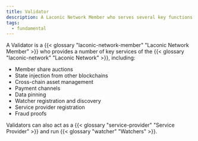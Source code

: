 ```yaml
---
title: Validator
description: A Laconic Network Member who serves several key functions on the network
tags:
  - fundamental
---
```


A Validator is a {{< glossary "laconic-network-member" "Laconic Network Member" >}} who provides a number of key services of the {{< glossary "laconic-network" "Laconic Network" >}}, including:

- Member share auctions
- State injection from other blockchains
- Cross-chain asset management
- Payment channels
- Data pinning
- Watcher registration and discovery
- Service provider registration
- Fraud proofs

Validators can also act as a {{< glossary "service-provider" "Service Provider" >}} and run {{< glossary "watcher" "Watchers" >}}.
